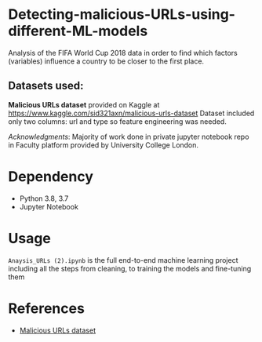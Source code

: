# Detecting-malicious-URLs-using-different-ML-models


Analysis of the FIFA World Cup 2018 data in order to find which factors (variables) influence a country to be closer to the first place. 

## Datasets used:

**Malicious URLs dataset** provided on Kaggle at https://www.kaggle.com/sid321axn/malicious-urls-dataset
Dataset included only two columns: url and type so feature engineering was needed.

*Acknowledgments*: Majority of work done in private jupyter notebook repo in Faculty platform provided by University College London.

# Dependency

- Python 3.8, 3.7
- Jupyter Notebook 

# Usage

``` Anaysis_URLs (2).ipynb ``` is the full end-to-end machine learning project including all the steps from cleaning, to training the models and fine-tuning them <br />

# References

- [Malicious URLs dataset](https://www.kaggle.com/sid321axn/malicious-urls-dataset)






